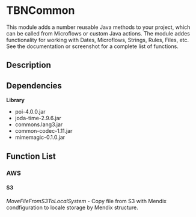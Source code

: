 # TBNCommon
This module adds a number reusable Java methods to your project, which can be called from Microflows or custom Java actions. The module addes functionality for working with Dates, Microflows, Strings, Rules, Files, etc. See the documentation or screenshot for a complete list of functions.

## Description

## Dependencies
**Library**
- poi-4.0.0.jar
- joda-time-2.9.6.jar
- commons.lang3.jar
- common-codec-1.11.jar
- mimemagic-0.1.0.jar
  
## Function List
### AWS
#### S3

  *MoveFileFromS3ToLocalSystem* - Copy file from S3 with Mendix condfiguration to locale storage by Mendix structure.